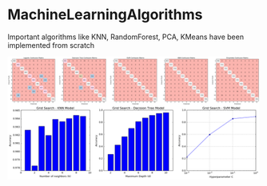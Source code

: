 # MachineLearningAlgorithms
Important algorithms like KNN, RandomForest, PCA, KMeans have been implemented from scratch

<img src="https://github.com/avinashpatnaik/MachineLearningAlgorithms/blob/main/Confusion%20Matrix.png" align="middle"/>

<img src="https://github.com/avinashpatnaik/MachineLearningAlgorithms/blob/main/Grid%20Search.png" align="middle"/>

